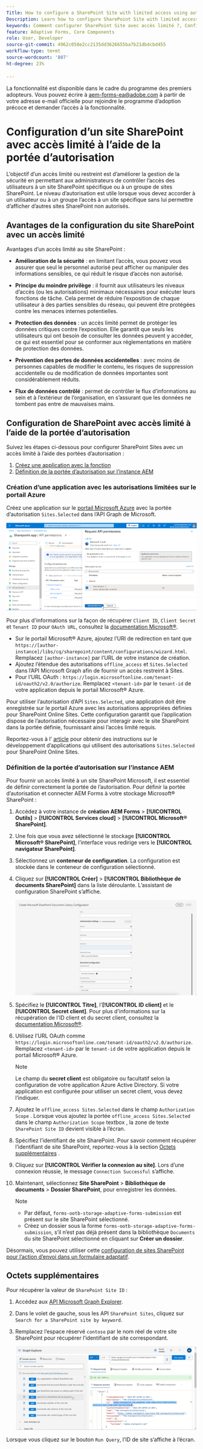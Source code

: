 ```yaml
---
Title: How to configure a SharePoint Site with limited access using authorization scope?
Description: Learn how to configure SharePoint Site with limited access using the authorization scope.
keywords: Comment configurer SharePoint Site avec accès limité ?, Configurer SharePoint avec accès limité, Utiliser la portée d’autorisation pour limiter l’accès à SharePoint Site.
feature: Adaptive Forms, Core Components
role: User, Developer
source-git-commit: 4962c058e2cc2135dd3626655ba7b21dbdcbd455
workflow-type: tm+mt
source-wordcount: '807'
ht-degree: 23%

---
```



<span class="preview"> La fonctionnalité est disponible dans le cadre du programme des premiers adopteurs. Vous pouvez écrire à aem-forms-ea@adobe.com à partir de votre adresse e-mail officielle pour rejoindre le programme d’adoption précoce et demander l’accès à la fonctionnalité. </span>

# Configuration d’un site SharePoint avec accès limité à l’aide de la portée d’autorisation

L’objectif d’un accès limité ou restreint est d’améliorer la gestion de la sécurité en permettant aux administrateurs de contrôler l’accès des utilisateurs à un site SharePoint spécifique ou à un groupe de sites SharePoint. Le niveau d’autorisation est utile lorsque vous devez accorder à un utilisateur ou à un groupe l’accès à un site spécifique sans lui permettre d’afficher d’autres sites SharePoint non autorisés.

## Avantages de la configuration du site SharePoint avec un accès limité

Avantages d’un accès limité au site SharePoint :

* **Amélioration de la sécurité** : en limitant l’accès, vous pouvez vous assurer que seul le personnel autorisé peut afficher ou manipuler des informations sensibles, ce qui réduit le risque d’accès non autorisé.

* **Principe du moindre privilège** : il fournit aux utilisateurs les niveaux d’accès (ou les autorisations) minimaux nécessaires pour exécuter leurs fonctions de tâche. Cela permet de réduire l’exposition de chaque utilisateur à des parties sensibles du réseau, qui peuvent être protégées contre les menaces internes potentielles.

* **Protection des données** : un accès limité permet de protéger les données critiques contre l’exposition. Elle garantit que seuls les utilisateurs qui ont besoin de consulter les données peuvent y accéder, ce qui est essentiel pour se conformer aux réglementations en matière de protection des données.

* **Prévention des pertes de données accidentelles** : avec moins de personnes capables de modifier le contenu, les risques de suppression accidentelle ou de modification de données importantes sont considérablement réduits.

* **Flux de données contrôlé** : permet de contrôler le flux d’informations au sein et à l’extérieur de l’organisation, en s’assurant que les données ne tombent pas entre de mauvaises mains.

## Configuration de SharePoint avec accès limité à l’aide de la portée d’autorisation

Suivez les étapes ci-dessous pour configurer SharePoint Sites avec un accès limité à l’aide des portées d’autorisation :

1. [Créez une application avec la fonction ](#create-an-application-with-the-limited-permission-in-the-azure-portal)
1. [Définition de la portée d’autorisation sur l’instance AEM](#set-the-authorization-scope-at-aem-instance)

### Création d’une application avec les autorisations limitées sur le portail Azure

Créez une application sur le [portail Microsoft Azure](https://portal.azure.com/#home) avec la portée d’autorisation `Sites.Selected` dans l’API Graph de Microsoft.

![Site sélectionné SharePoint](/help/forms/assets/sharepoint-selected-site.png)

Pour plus d&#39;informations sur la façon de récupérer `Client ID`, `Client Secret` et `Tenant ID` pour `OAuth URL`, consultez la [documentation Microsoft®](https://learn.microsoft.com/fr-fr/graph/auth-register-app-v2).
* Sur le portail Microsoft® Azure, ajoutez l’URI de redirection en tant que `https://[author-instance]/libs/cq/sharepoint/content/configurations/wizard.html`. Remplacez `[author-instance]` par l’URL de votre instance de création.
* Ajoutez l’étendue des autorisations `offline_access` et `Sites.Selected` dans l’API Microsoft Graph afin de fournir un accès restreint à Sites.
* Pour l’URL OAuth : `https://login.microsoftonline.com/tenant-id/oauth2/v2.0/authorize`. Remplacez `<tenant-id>` par le `tenant-id` de votre application depuis le portail Microsoft® Azure.

Pour utiliser l’autorisation d’API `Sites.Selected`, une application doit être enregistrée sur le portail Azure avec les autorisations appropriées définies pour SharePoint Online Sites. Cette configuration garantit que l’application dispose de l’autorisation nécessaire pour interagir avec le site SharePoint dans la portée définie, fournissant ainsi l’accès limité requis.

Reportez-vous à l’ [article](https://techcommunity.microsoft.com/t5/microsoft-sharepoint-blog/develop-applications-that-use-sites-selected-permissions-for-spo/ba-p/3790476) pour obtenir des instructions sur le développement d’applications qui utilisent des autorisations `Sites.Selected` pour SharePoint Online Sites.

### Définition de la portée d’autorisation sur l’instance AEM

Pour fournir un accès limité à un site SharePoint Microsoft, il est essentiel de définir correctement la portée de l’autorisation. Pour définir la portée d’autorisation et connecter AEM Forms à votre stockage Microsoft® SharePoint :

1. Accédez à votre instance de **création AEM Forms** > **[!UICONTROL Outils]** > **[!UICONTROL Services cloud]** > **[!UICONTROL Microsoft® SharePoint]**.
1. Une fois que vous avez sélectionné le stockage **[!UICONTROL Microsoft® SharePoint]**, l’interface vous redirige vers le **[!UICONTROL navigateur SharePoint]**.
1. Sélectionnez un **conteneur de configuration**. La configuration est stockée dans le conteneur de configuration sélectionné.
1. Cliquez sur **[!UICONTROL Créer]** > **[!UICONTROL Bibliothèque de documents SharePoint]** dans la liste déroulante. L’assistant de configuration SharePoint s’affiche.

   ![SharePoint Site Limited Site Access](/help/forms/assets/sharepoint-doc-library-limited-scopes.png)

1. Spécifiez le **[!UICONTROL Titre]**, l&#39;**[!UICONTROL ID client]** et le **[!UICONTROL Secret client]**. Pour plus d&#39;informations sur la récupération de l&#39;ID client et du secret client, consultez la [documentation Microsoft®](https://learn.microsoft.com/fr-fr/graph/auth-register-app-v2).

1. Utilisez l’URL OAuth comme `https://login.microsoftonline.com/tenant-id/oauth2/v2.0/authorize`. Remplacez `<tenant-id>` par le `tenant-id` de votre application depuis le portail Microsoft® Azure.

   >[!NOTE]
   >
   > Le champ du **secret client** est obligatoire ou facultatif selon la configuration de votre application Azure Active Directory. Si votre application est configurée pour utiliser un secret client, vous devez l’indiquer.

1. Ajoutez le `offline_access Sites.Selected` dans le champ `Authorization Scope` . Lorsque vous ajoutez la portée `offline_access Sites.Selected` dans le champ `Authorization Scope` textbox , la zone de texte `SharePoint Site ID` devient visible à l’écran.

1. Spécifiez l’identifiant de site SharePoint. Pour savoir comment récupérer l’identifiant de site SharePoint, reportez-vous à la section [Octets supplémentaires](#extra-bytes) .

1. Cliquez sur **[!UICONTROL Vérifier la connexion au site]**. Lors d’une connexion réussie, le message `Connection Successful` s’affiche.

1. Maintenant, sélectionnez **Site SharePoint** > **Bibliothèque de documents** > **Dossier SharePoint**, pour enregistrer les données.

   >[!NOTE]
   >
   >* Par défaut, `forms-ootb-storage-adaptive-forms-submission` est présent sur le site SharePoint sélectionné.
   >* Créez un dossier sous la forme `forms-ootb-storage-adaptive-forms-submission`, s’il n’est pas déjà présent dans la bibliothèque `Documents` du site SharePoint sélectionné en cliquant sur **Créer un dossier**.

Désormais, vous pouvez utiliser cette [configuration de sites SharePoint pour l’action d’envoi dans un formulaire adaptatif](/help/forms/configure-submit-action-sharepoint.md#use-sharepoint-document-library-configuration-in-an-adaptive-form-use-sharepoint-configuartion-in-af).

## Octets supplémentaires

Pour récupérer la valeur de `SharePoint Site ID` :
1. Accédez aux [API Microsoft Graph Explorer](https://developer.microsoft.com/en-us/graph/graph-explorer).
1. Dans le volet de gauche, sous les API `SharePoint Sites`, cliquez sur `Search for a SharePoint site by keyword`.
1. Remplacez l’espace réservé `contoso` par le nom réel de votre site SharePoint pour récupérer l’identifiant de site correspondant.

   ![SharePoint Document Library ID](/help/forms/assets/sharepoint-site-id.png)

Lorsque vous cliquez sur le bouton `Run Query`, l’ID de site s’affiche à l’écran.
